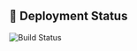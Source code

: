 ## 🚀 Deployment Status

![Build Status](https://github.com/shivam2105/deployment/actions/workflows/ci.yml/badge.svg)
